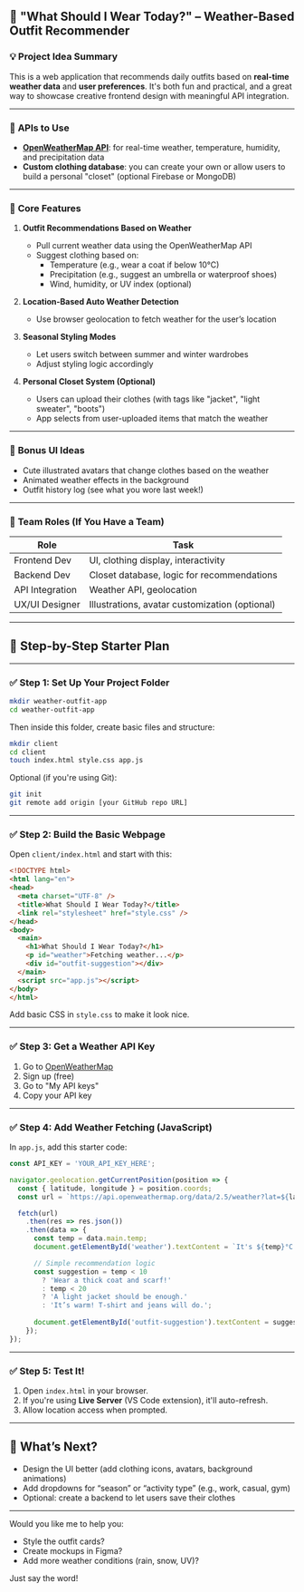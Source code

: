 ## 👗 **"What Should I Wear Today?" – Weather-Based Outfit Recommender**

### 💡 **Project Idea Summary**
This is a web application that recommends daily outfits based on **real-time weather data** and **user preferences**. It's both fun and practical, and a great way to showcase creative frontend design with meaningful API integration.

---

### 🔌 **APIs to Use**
- **[OpenWeatherMap API](https://openweathermap.org/api)**: for real-time weather, temperature, humidity, and precipitation data
- **Custom clothing database**: you can create your own or allow users to build a personal "closet" (optional Firebase or MongoDB)

---

### 🌟 **Core Features**
1. **Outfit Recommendations Based on Weather**
   - Pull current weather data using the OpenWeatherMap API
   - Suggest clothing based on:
     - Temperature (e.g., wear a coat if below 10°C)
     - Precipitation (e.g., suggest an umbrella or waterproof shoes)
     - Wind, humidity, or UV index (optional)

2. **Location-Based Auto Weather Detection**
   - Use browser geolocation to fetch weather for the user’s location

3. **Seasonal Styling Modes**
   - Let users switch between summer and winter wardrobes
   - Adjust styling logic accordingly

4. **Personal Closet System (Optional)**
   - Users can upload their clothes (with tags like "jacket", "light sweater", "boots")
   - App selects from user-uploaded items that match the weather

---

### 🎨 **Bonus UI Ideas**
- Cute illustrated avatars that change clothes based on the weather
- Animated weather effects in the background
- Outfit history log (see what you wore last week!)

---

### 👥 **Team Roles (If You Have a Team)**
| Role | Task |
|------|------|
| Frontend Dev | UI, clothing display, interactivity |
| Backend Dev | Closet database, logic for recommendations |
| API Integration | Weather API, geolocation |
| UX/UI Designer | Illustrations, avatar customization (optional) |

---

## 🚀 Step-by-Step Starter Plan

---

### ✅ **Step 1: Set Up Your Project Folder**

```bash
mkdir weather-outfit-app
cd weather-outfit-app
```

Then inside this folder, create basic files and structure:

```bash
mkdir client
cd client
touch index.html style.css app.js
```

Optional (if you're using Git):

```bash
git init
git remote add origin [your GitHub repo URL]
```

---

### ✅ **Step 2: Build the Basic Webpage**

Open `client/index.html` and start with this:

```html
<!DOCTYPE html>
<html lang="en">
<head>
  <meta charset="UTF-8" />
  <title>What Should I Wear Today?</title>
  <link rel="stylesheet" href="style.css" />
</head>
<body>
  <main>
    <h1>What Should I Wear Today?</h1>
    <p id="weather">Fetching weather...</p>
    <div id="outfit-suggestion"></div>
  </main>
  <script src="app.js"></script>
</body>
</html>
```

Add basic CSS in `style.css` to make it look nice.

---

### ✅ **Step 3: Get a Weather API Key**

1. Go to [OpenWeatherMap](https://openweathermap.org/api)
2. Sign up (free)
3. Go to "My API keys"
4. Copy your API key

---

### ✅ **Step 4: Add Weather Fetching (JavaScript)**

In `app.js`, add this starter code:

```javascript
const API_KEY = 'YOUR_API_KEY_HERE';

navigator.geolocation.getCurrentPosition(position => {
  const { latitude, longitude } = position.coords;
  const url = `https://api.openweathermap.org/data/2.5/weather?lat=${latitude}&lon=${longitude}&units=metric&appid=${API_KEY}`;

  fetch(url)
    .then(res => res.json())
    .then(data => {
      const temp = data.main.temp;
      document.getElementById('weather').textContent = `It's ${temp}°C right now.`;

      // Simple recommendation logic
      const suggestion = temp < 10
        ? 'Wear a thick coat and scarf!'
        : temp < 20
        ? 'A light jacket should be enough.'
        : 'It’s warm! T-shirt and jeans will do.';
      
      document.getElementById('outfit-suggestion').textContent = suggestion;
    });
});
```

---

### ✅ **Step 5: Test It!**

1. Open `index.html` in your browser.
2. If you're using **Live Server** (VS Code extension), it'll auto-refresh.
3. Allow location access when prompted.

---

## 🧩 What’s Next?
- Design the UI better (add clothing icons, avatars, background animations)
- Add dropdowns for “season” or “activity type” (e.g., work, casual, gym)
- Optional: create a backend to let users save their clothes

---

Would you like me to help you:
- Style the outfit cards?
- Create mockups in Figma?
- Add more weather conditions (rain, snow, UV)?

Just say the word!
